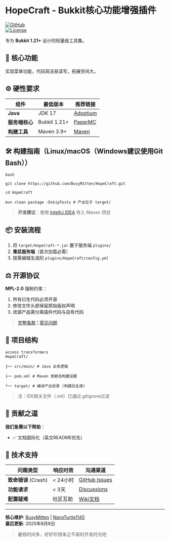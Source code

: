 # HopeCraft - Bukkit核心功能增强插件
[![GitHub](https://img.shields.io/badge/GitHub-源码-blue?logo=github)](https://github.com/BusyMitten/HopeCraft)  
[![License](https://img.shields.io/badge/License-MPL--2.0-orange)](https://www.mozilla.org/en-US/MPL/2.0/)

专为 **Bukkit 1.21+** 设计的轻量级工具集。

## 🚀 核心功能
实现菜单功能，代码简洁易读写，拓展空间大。

## ⚙️ 硬性要求
| 组件            | 最低版本       | 推荐链接                     |  
|----------------|--------------|----------------------------|  
| **Java**       | JDK 17       | [Adoptium](https://adoptium.net/) |  
| **服务端核心**   | Bukkit 1.21+ | [PaperMC](https://papermc.io/) |  
| **构建工具**     | Maven 3.9+   | [Maven](https://maven.apache.org/) |  

## 🛠️ 构建指南（Linux/macOS（Windows建议使用Git Bash））
```
bash

git clone https://github.com/BusyMitten/HopeCraft.git

cd HopeCraft

mvn clean package -DskipTests # 产出位于 target/
```
> **开发建议**：使用 [IntelliJ IDEA](https://www.jetbrains.com/idea/) 导入 Maven 项目

## 📦 安装流程
1. 将 `target/HopeCraft-*.jar` 置于服务端 `plugins/`
2. **重启服务端**（首次加载必需）
3. 按需编辑生成的 `plugins/HopeCraft/config.yml`

## ⚖️ 开源协议
**MPL-2.0** 强制约束：
1. 所有衍生代码必须开源
2. 修改文件头部保留原始版权声明
3. 闭源产品需分离插件代码与自有代码
> [完整条款](https://www.mozilla.org/en-US/MPL/2.0/) | [常见问题](https://www.mozilla.org/en-US/MPL/2.0/FAQ/)

## 🧩 项目结构
```
access transformers
HopeCraft/

├── src/main/ # Java 业务逻辑

├── pom.xml # Maven 依赖及构建设置

└── target/ # 编译产出目录 (构建后生成)
```
> 注：IDE相关文件（.iml）已通过.gitignore过滤

## 🤝 贡献之道
**我们急需以下帮助**：
- ✅ 文档国际化（英文README优先）


## 🚨 技术支持
| 问题类型               | 响应时效     | 沟通渠道                                     |  
|------------------------|------------|--------------------------------------------|  
| **致命错误** (Crash)   | < 24小时    | [GitHub Issues](https://github.com/BusyMitten/HopeCraft/issues) |  
| **功能请求**           | < 3天       | [Discussions](https://github.com/BusyMitten/HopeCraft/discussions) |  
| **配置疑难**           | 社区互助     | [Wiki文档](https://github.com/BusyMitten/HopeCraft/wiki) |  

---  
**核心维护**: [BusyMitten](https://github.com/BusyMitten) | [NanoTurtle1145](https://github.com/NanoTurtle1145)  
**最后更新**: 2025年8月8日
> 暑假时间多，好好珍惜来之不易的开发时光吧
